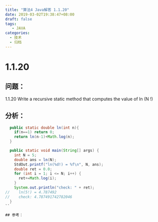 ```yaml
---
title: "算法4 Java解答 1.1.20"
date: 2019-03-02T19:38:47+08:00
draft: false
tags:
   - JAVA
categories:
  - 技术
  - 归档
---
```



# 1.1.20

## 问题：

1.1.20 Write a recursive static method that computes the value of ln (N !)

## 分析：

```java
  public static double ln(int n){
    if(n==1) return 0;
    return ln(n-1)+Math.log(n);
  }

  public static void main(String[] args) {
    int N = 5;
    double ans = ln(N);
    StdOut.printf("ln(%d!) = %f\n", N, ans);
    double ret = 0.0;
    for (int i = 1; i <= N; i++) {
      ret+=Math.log(i);
    }
    System.out.println("check: " + ret);
//    ln(5!) = 4.787492
//    check: 4.787491742782046
  }
``

## 参考：


